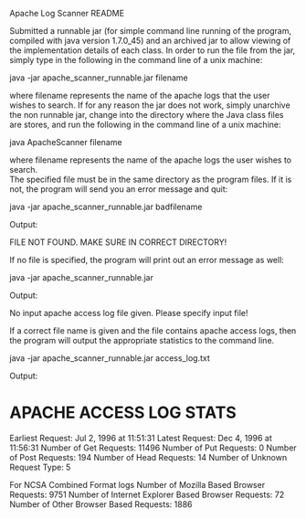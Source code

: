 Apache Log Scanner README

Submitted a runnable jar (for simple command line running of the program, compiled 
with java version 1.7.0_45) and an archived jar to allow viewing of the 
implementation details of each class.  In order to run the file from the jar, 
simply type in the following in the command line of a unix machine:

java -jar apache_scanner_runnable.jar filename

where filename represents the name of the apache logs that the user wishes to 
search.  If for any reason the jar does not work, simply unarchive the non runnable 
jar, change into the directory where the Java class files are stores, and run the 
following in the command line of a unix machine:

java ApacheScanner filename

where filename represents the name of the apache logs the user wishes to search.  
The specified file must be in the same directory as the program files.  If it is 
not, the program will send you an error message and quit:

java -jar apache_scanner_runnable.jar badfilename

Output:

FILE NOT FOUND.  MAKE SURE IN CORRECT DIRECTORY!

If no file is specified, the program will print out an error message as well:

java -jar apache_scanner_runnable.jar

Output:

No input apache access log file given.  Please specify input file!

If a correct file name is given and the file contains apache access logs, then the 
program will output the appropriate statistics to the command line.

java -jar apache_scanner_runnable.jar access_log.txt

Output:

APACHE ACCESS LOG STATS
=======================
Earliest Request: Jul 2, 1996 at 11:51:31
Latest Request: Dec 4, 1996 at 11:56:31
Number of Get Requests: 11496
Number of Put Requests: 0
Number of Post Requests: 194
Number of Head Requests: 14
Number of Unknown Request Type: 5

For NCSA Combined Format logs
Number of Mozilla Based Browser Requests: 9751
Number of Internet Explorer Based Browser Requests: 72
Number of Other Browser Based Requests: 1886